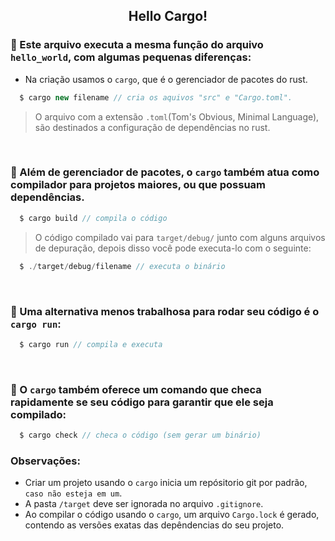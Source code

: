 <div align="center">
  <h2>Hello Cargo!</h2>
</div>

### 🦀 Este arquivo executa a mesma função do arquivo ```hello_world```, com algumas pequenas diferenças:

  - Na criação usamos o ```cargo```, que é o gerenciador de pacotes do rust.

  ```js
    $ cargo new filename // cria os aquivos "src" e "Cargo.toml".
  ```
  > O arquivo com a extensão ```.toml```(Tom's Obvious, Minimal Language), são destinados a configuração de dependências no rust.
<br/>

### 🦀 Além de gerenciador de pacotes, o ```cargo``` também atua como compilador para projetos maiores, ou que possuam dependências.

  ```js
    $ cargo build // compila o código
  ```
  > O código compilado vai para ```target/debug/``` junto com alguns arquivos de depuração, depois disso você pode executa-lo com o seguinte:

  ```js
    $ ./target/debug/filename // executa o binário
  ```
<br/>

### 🦀 Uma alternativa menos trabalhosa para rodar seu código é o ```cargo run```:

  ```js
    $ cargo run // compila e executa
  ```
<br/>

### 🦀 O ```cargo``` também oferece um comando que checa rapidamente se seu código para garantir que ele seja compilado:

```js
  $ cargo check // checa o código (sem gerar um binário)
```
  
  ### Observações:
   - Criar um projeto usando o ```cargo``` inicia um repósitorio git por padrão, ```caso não esteja em um```.
   - A pasta ```/target``` deve ser ignorada no arquivo ```.gitignore```.
   - Ao compilar o código usando o ```cargo```, um arquivo ```Cargo.lock``` é gerado, contendo as versões exatas das depêndencias do seu projeto.
   
